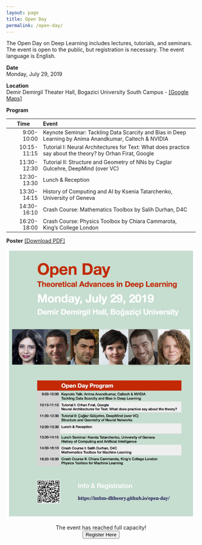 ```yaml
---
layout: page
title: Open Day
permalink: /open-day/
---
```


The Open Day on Deep Learning includes lectures, tutorials, and seminars. The event is open to the public, but registration is necessary. The event language is English.  

**Date**  
Monday, July 29, 2019   

**Location**  
Demir Demirgil Theater Hall, Bogazici University South Campus - [[Google Maps]](https://goo.gl/maps/HqikG4a3ENx77tWW8)

**Program**    


<table class="table table-striped table-bordered">
        <thead>
                <tr>
                <th width="18%">Time</th>
                <th width="82%" style="text-align:left">Event</th>
                </tr>
        </thead>
        <tbody>
                <tr>
                <td style="text-align:right">9:00-10:00</td>
                <td style="text-align:left">Keynote Seminar: Tackling Data Scarcity and Bias in Deep Learning by Anima Anandkumar, Caltech &amp; NVIDIA</td>
                </tr>
                <tr>
                <td style="text-align:right">10:15-11:15</td>
                <td style="text-align:left">Tutorial I: Neural Architectures for Text: What does practice say about the theory? by Orhan Firat, Google</td>
                </tr>
                <tr>
                <td style="text-align:right">11:30-12:30</td>
                <td style="text-align:left">Tutorial II: Structure and Geometry of NNs by Caglar Gulcehre, DeepMind (over VC) </td>
                </tr>
                <tr>
                <td style="text-align:right">12:30-13:30</td>
                <td style="text-align:left"> Lunch & Reception </td>
                </tr>
                <tr>
                <td style="text-align:right">13:30-14:15</td>
                <td style="text-align:left">History of Computing and AI by Ksenia Tatarchenko, University of Geneva</td>
                </tr>
                <tr>
                <td style="text-align:right">14:30-16:10</td>
                <td style="text-align:left">Crash Course: Mathematics Toolbox by Salih Durhan, D4C</td>
                </tr>
                <tr>
                <td style="text-align:right">16:20-18:00</td>
                <td style="text-align:left">Crash Course: Physics Toolbox by Chiara Cammarota, King’s College London</td>
                </tr>
        </tbody>
</table>


**Poster** <a href="/assets/PDFs/poster-openday.pdf">[Download PDF]</a>    

![commute](/assets/images/poster-openday.jpg)  

<center> 
    The event has reached full capacity!
</center>      

<center> 
    <form action="https://forms.gle/KFLNBTqrE4zfa92t9">
    <button class="button" style="vertical-align:middle">
        <span>Register Here</span>
    </button>
    </form>
</center>  
